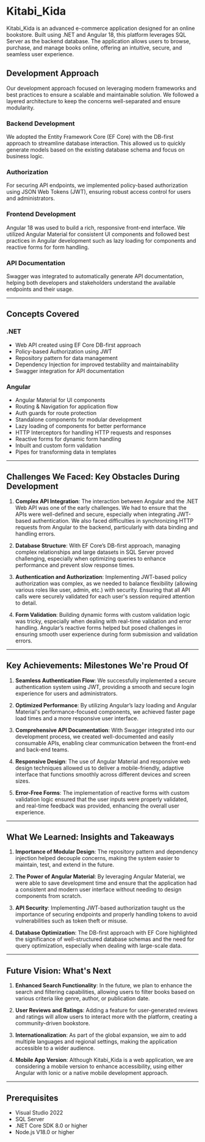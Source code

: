 # Kitabi_Kida

Kitabi_Kida is an advanced e-commerce application designed for an online bookstore. Built using .NET and Angular 18, this platform leverages SQL Server as the backend database. The application allows users to browse, purchase, and manage books online, offering an intuitive, secure, and seamless user experience.

## Development Approach

Our development approach focused on leveraging modern frameworks and best practices to ensure a scalable and maintainable solution. We followed a layered architecture to keep the concerns well-separated and ensure modularity.

### Backend Development
We adopted the Entity Framework Core (EF Core) with the DB-first approach to streamline database interaction. This allowed us to quickly generate models based on the existing database schema and focus on business logic.

### Authorization
For securing API endpoints, we implemented policy-based authorization using JSON Web Tokens (JWT), ensuring robust access control for users and administrators.

### Frontend Development
Angular 18 was used to build a rich, responsive front-end interface. We utilized Angular Material for consistent UI components and followed best practices in Angular development such as lazy loading for components and reactive forms for form handling.

### API Documentation
Swagger was integrated to automatically generate API documentation, helping both developers and stakeholders understand the available endpoints and their usage.

---

## Concepts Covered

### .NET

- Web API created using EF Core DB-first approach
- Policy-based Authorization using JWT
- Repository pattern for data management
- Dependency Injection for improved testability and maintainability
- Swagger integration for API documentation

### Angular

- Angular Material for UI components
- Routing & Navigation for application flow
- Auth guards for route protection
- Standalone components for modular development
- Lazy loading of components for better performance
- HTTP Interceptors for handling HTTP requests and responses
- Reactive forms for dynamic form handling
- Inbuilt and custom form validation
- Pipes for transforming data in templates

---

## Challenges We Faced: Key Obstacles During Development

1. **Complex API Integration**: The interaction between Angular and the .NET Web API was one of the early challenges. We had to ensure that the APIs were well-defined and secure, especially when integrating JWT-based authentication. We also faced difficulties in synchronizing HTTP requests from Angular to the backend, particularly with data binding and handling errors.
  
2. **Database Structure**: With EF Core’s DB-first approach, managing complex relationships and large datasets in SQL Server proved challenging, especially when optimizing queries to enhance performance and prevent slow response times.

3. **Authentication and Authorization**: Implementing JWT-based policy authorization was complex, as we needed to balance flexibility (allowing various roles like user, admin, etc.) with security. Ensuring that all API calls were securely validated for each user's session required attention to detail.

4. **Form Validation**: Building dynamic forms with custom validation logic was tricky, especially when dealing with real-time validation and error handling. Angular’s reactive forms helped but posed challenges in ensuring smooth user experience during form submission and validation errors.

---

## Key Achievements: Milestones We're Proud Of

1. **Seamless Authentication Flow**: We successfully implemented a secure authentication system using JWT, providing a smooth and secure login experience for users and administrators.
   
2. **Optimized Performance**: By utilizing Angular’s lazy loading and Angular Material's performance-focused components, we achieved faster page load times and a more responsive user interface.
  
3. **Comprehensive API Documentation**: With Swagger integrated into our development process, we created well-documented and easily consumable APIs, enabling clear communication between the front-end and back-end teams.
  
4. **Responsive Design**: The use of Angular Material and responsive web design techniques allowed us to deliver a mobile-friendly, adaptive interface that functions smoothly across different devices and screen sizes.
  
5. **Error-Free Forms**: The implementation of reactive forms with custom validation logic ensured that the user inputs were properly validated, and real-time feedback was provided, enhancing the overall user experience.

---

## What We Learned: Insights and Takeaways

1. **Importance of Modular Design**: The repository pattern and dependency injection helped decouple concerns, making the system easier to maintain, test, and extend in the future.
   
2. **The Power of Angular Material**: By leveraging Angular Material, we were able to save development time and ensure that the application had a consistent and modern user interface without needing to design components from scratch.

3. **API Security**: Implementing JWT-based authorization taught us the importance of securing endpoints and properly handling tokens to avoid vulnerabilities such as token theft or misuse.

4. **Database Optimization**: The DB-first approach with EF Core highlighted the significance of well-structured database schemas and the need for query optimization, especially when dealing with large-scale data.

---

## Future Vision: What's Next

1. **Enhanced Search Functionality**: In the future, we plan to enhance the search and filtering capabilities, allowing users to filter books based on various criteria like genre, author, or publication date.

2. **User Reviews and Ratings**: Adding a feature for user-generated reviews and ratings will allow users to interact more with the platform, creating a community-driven bookstore.

3. **Internationalization**: As part of the global expansion, we aim to add multiple languages and regional settings, making the application accessible to a wider audience.

4. **Mobile App Version**: Although Kitabi_Kida is a web application, we are considering a mobile version to enhance accessibility, using either Angular with Ionic or a native mobile development approach.


---

## Prerequisites

- Visual Studio 2022
- SQL Server
- .NET Core SDK 8.0 or higher
- Node.js V18.0 or higher
